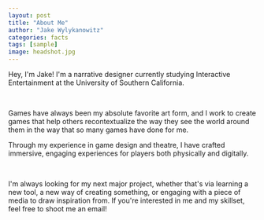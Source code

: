 ```yaml
---
layout: post
title: "About Me"
author: "Jake Wylykanowitz"
categories: facts
tags: [sample]
image: headshot.jpg
---
```



Hey, I'm Jake! I'm a narrative designer currently studying Interactive Entertainment at the University of Southern California.

​

Games have always been my absolute favorite art form, and I work to create games that help others recontextualize the way they see the world around them in the way that so many games have done for me. 

 

Through my experience in game design and theatre, I have crafted immersive, engaging experiences for players both physically and digitally. 

​

I'm always looking for my next major project, whether that's via learning a new tool, a new way of creating something, or engaging with a piece of media to draw inspiration from. If you're interested in me and my skillset, feel free to shoot me an email!

